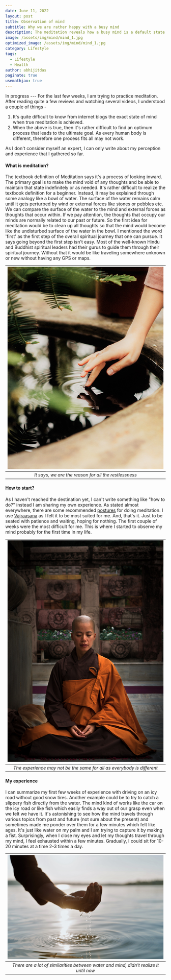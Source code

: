 ```yaml
---
date: June 11, 2022
layout: post
title: Observation of mind
subtitle: Why we are rather happy with a busy mind
description: The meditation reveals how a busy mind is a default state of humans and it's quite difficult to change that state.
image: /assets/img/mind/mind_1.jpg
optimized_image: /assets/img/mind/mind_1.jpg
category: Lifestyle
tags:
  - Lifestyle
  - Health
author: abhijitdas
paginate: true
usemathjax: true
---
```

In progress --- 
For the last few weeks, I am trying to practice meditation. After reading quite a few reviews and watching several videos, I understood a couple of things - 

1. It's quite difficult to know from internet blogs the exact state of mind when true meditation is achieved. 
2. When the above is true, then it's rather difficult to find an optimum process that leads to the ultimate goal. As every human body is different, therefore one process fits all may not work. 

As I don't consider myself an expert, I can only write about my perception and experience that I gathered so far. 
#### What is meditation? 
The textbook definition of Meditation says it's a process of looking inward. The primary goal is to make the mind void of any thoughts and be able to maintain that state indefinitely or as needed. It's rather difficult to realize the textbook definition for a beginner. Instead, it may be explained through some analogy like a bowl of water. The surface of the water remains calm until it gets perturbed by wind or external forces like stones or pebbles etc. We can compare the surface of the water to the mind and external forces as thoughts that occur within. If we pay attention, the thoughts that occupy our minds are normally related to our past or future. So the first idea for meditation would be to clean up all thoughts so that the mind would become like the undisturbed surface of the water in the bowl. I mentioned the word 'first' as the first step of the overall spiritual journey that one can pursue. It says going beyond the first step isn't easy. Most of the well-known Hindu and Buddhist spiritual leaders had their gurus to guide them through their spiritual journey. Without that it would be like traveling somewhere unknown or new without having any GPS or maps. 

| ![mind1](\assets\img\mind\Water_touch_by_hand_mod.jpg) |
|:--:|
| *It says, we are the reason for all the restlessness* | 


#### How to start?

As I haven't reached the destination yet, I can't write something like "how to do?" instead I am sharing my own experience. As stated almost everywhere, there are some recommended [postures](https://www.thewayofmeditation.com.au/meditation-posture) for doing meditation. I use [Vajraasana](https://www.healthifyme.com/blog/vajrasana-pose/) as I felt it to be most suited for me. And, that's it. Just to be seated with patience and waiting, hoping for nothing. The first couple of weeks were the most difficult for me. This is where I started to observe my mind probably for the first time in my life. 

| ![mind2](\assets\img\mind\monk_meditating.jpg) |
|:--:|
| *The experience may not be the same for all as everybody is different* | 

#### My experience

I can summarize my first few weeks of experience with driving on an icy road without good snow tires. Another example could be to try to catch a slippery fish directly from the water. The mind kind of works like the car on the icy road or like fish which easily finds a way out of our grasp even when we felt we have it. It's astonishing to see how the mind travels through various topics from past and future (not sure about the present) and sometimes made me ponder over them for a few minutes which felt like ages. It's just like water on my palm and I am trying to capture it by making a fist. Surprisingly, when I close my eyes and let my thoughts travel through my mind, I feel exhausted within a few minutes. Gradually, I could sit for 10-20 minutes at a time 2-3 times a day. 

| ![mind2](\assets\img\mind\water_fist.jpg) |
|:--:|
| *There are a lot of similarities between water and mind, didn't realize it until now* | 